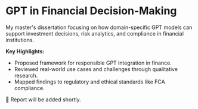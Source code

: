 # GPT in Financial Decision-Making

My master's dissertation focusing on how domain-specific GPT models can support investment decisions, risk analytics, and compliance in financial institutions.

**Key Highlights:**
- Proposed framework for responsible GPT integration in finance.
- Reviewed real-world use cases and challenges through qualitative research.
- Mapped findings to regulatory and ethical standards like FCA compliance.

📄 Report will be added shortly.
